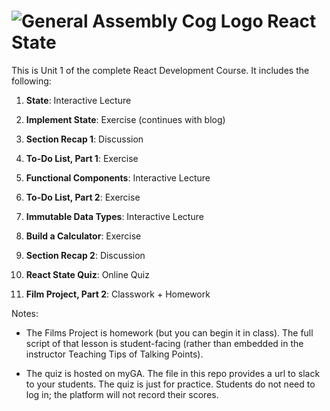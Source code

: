 # ![General Assembly Cog Logo](https://ga-dash.s3.amazonaws.com/production/assets/logo-9f88ae6c9c3871690e33280fcf557f33.png) React State

This is Unit 1 of the complete React Development Course. It includes the following:

1) **State**: Interactive Lecture

2) **Implement State**: Exercise (continues with blog)

3) **Section Recap 1**: Discussion

4) **To-Do List, Part 1**: Exercise 

5) **Functional Components**: Interactive Lecture

6)  **To-Do List, Part 2**: Exercise 

7) **Immutable Data Types**: Interactive Lecture

8) **Build a Calculator**: Exercise

9) **Section Recap 2**: Discussion

10) **React State Quiz**: Online Quiz

11) **Film Project, Part 2**: Classwork + Homework

Notes:

- The Films Project is homework (but you can begin it in class). The full script of that lesson is student-facing (rather than embedded in the instructor Teaching Tips of Talking Points).

- The quiz is hosted on myGA. The file in this repo provides a url to slack to your students. The quiz is just for practice.  Students do not need to log in; the platform will not record their scores.




